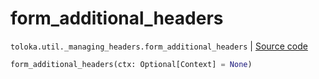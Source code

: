 # form_additional_headers
`toloka.util._managing_headers.form_additional_headers` | [Source code](https://github.com/Toloka/toloka-kit/blob/v1.2.3/src/util/_managing_headers.py#L83)

```python
form_additional_headers(ctx: Optional[Context] = None)
```


